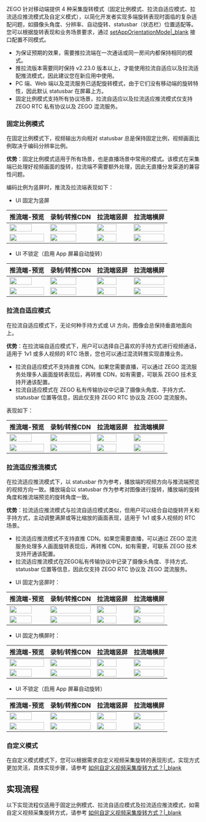 ZEGO 针对移动端提供 4 种采集旋转模式（固定比例模式、拉流自适应模式、拉流适应推流模式及自定义模式），以简化开发者实现多端旋转表现时面临的复杂适配问题，如摄像头角度、分辨率、自动旋转、statusbar（状态栏）位置适配等。您可以根据旋转表现和业务场景要求，通过 [setAppOrientationMode\|_blank](@setAppOrientationMode) 接口配置不同模式。

<div class="mk-warning">

- 为保证预期的效果，需要推拉流端在一次通话或同一房间内都保持相同的模式。
- 推拉流版本需要同时保持 v2.23.0 版本以上，才能使用拉流自适应以及拉流适配推流模式，因此建议您在新应用中使用。
- PC 端、Web 端以及混流服务已适配旋转模式，由于它们没有移动端的旋转特性，因此默认 statusbar 在屏幕上方。
- 固定比例模式支持所有协议场景，拉流自适应以及拉流适应推流模式仅支持 ZEGO RTC 私有协议以及 ZEGO 混流服务。 
</div>

### 固定比例模式

在固定比例模式下，视频输出方向相对 statusbar 总是保持固定比例，视频画面比例取决于编码分辨率比例。

**优势**：固定比例模式适用于所有场景，也是直播场景中常用的模式。该模式在采集端已处理好视频画面的旋转，拉流端不需要额外处理，因此无直播分发渠道的兼容性问题。

编码比例为竖屏时，推流及拉流端表现如下：

- UI 固定为竖屏


|推流端-预览|录制/转推CDN|拉流端竖屏|拉流端横屏|
|-|-|-|-|
|<img src="/Pics/Express/collection_rotate/Vertical_screen1.png" width=80%>|<img src="/Pics/Express/collection_rotate/Vertical_pic.png" width=80%>|<img src="/Pics/Express/collection_rotate/Vertical_screen4.png" width=80%>|<img src="/Pics/Express/collection_rotate/Vertical_screen4_1.png" width=100%>|
|<img src="/Pics/Express/collection_rotate/Vertical_screen1_1.png" width=100%>|<img src="/Pics/Express/collection_rotate/Horizontal_pic_1.png" width=80%>|<img src="/Pics/Express/collection_rotate/Vertical_screen2.png" width=80%>|<img src="/Pics/Express/collection_rotate/Horizontal_screen3.png" width=100%>|



- UI 不锁定（启用 App 屏幕自动旋转）

 |推流端-预览|录制/转推CDN|拉流端竖屏|拉流端横屏|
|-|-|-|-|
|<img src="/Pics/Express/collection_rotate/Vertical_screen1.png" width=80%>|<img src="/Pics/Express/collection_rotate/Vertical_pic.png" width=80%>|<img src="/Pics/Express/collection_rotate/Vertical_screen4.png" width=80%>|<img src="/Pics/Express/collection_rotate/Horizontal_screen1.png" width=100%>|
|<img src="/Pics/Express/collection_rotate/Horizontal_screen2.png" width=100%>|<img src="/Pics/Express/collection_rotate/Vertical_pic.png" width=80%>|<img src="/Pics/Express/collection_rotate/Vertical_screen4.png" width=80%>|<img src="/Pics/Express/collection_rotate/Horizontal_screen1.png" width=100%>|


### 拉流自适应模式

在拉流自适应模式下，无论何种手持方式或 UI 方向，图像会总保持垂直地面向上。

**优势**：在拉流端自适应模式下，用户可以选择自己喜欢的手持方式进行视频通话，适用于 1v1 或多人视频的 RTC 场景，您也可以通过混流转推实现直播业务。

<div class="mk-warning">

- 拉流自适应模式不支持直推 CDN。如果您需要直播，可以通过 ZEGO 混流服务处理多人画面旋转表现后，再转推 CDN，如有需要，可联系 ZEGO 技术支持开通该配置。 
- 拉流自适应模式在 ZEGO 私有传输协议中记录了摄像头角度、手持方式、statusbar 位置等信息，因此仅支持 ZEGO RTC 协议及 ZEGO 混流服务。
</div>

表现如下：

 |推流端-预览|录制/转推CDN|拉流端竖屏|拉流端横屏|
|-|-|-|-|
|<img src="/Pics/Express/collection_rotate/Vertical_screen4.png" width=80%>| <img src="/Pics/Express/collection_rotate/Vertical_pic_1.png" width=100%>|<img src="/Pics/Express/collection_rotate/Vertical_screen4.png" width=80%>|<img src="/Pics/Express/collection_rotate/Vertical_screen5_1.png" width=100%>|
|<img src="/Pics/Express/collection_rotate/Vertical_screen3_1.png" width=100%>|<img src="/Pics/Express/collection_rotate/Horizontal_pic.png" width=100%>|<img src="/Pics/Express/collection_rotate/Vertical_screen5.png" width=80%>|<img src="/Pics/Express/collection_rotate/Horizontal_screen3.png" width=100%>|

### 拉流适应推流模式

在拉流适应推流模式下，以 statusbar 作为参考，播放端的视频方向与推流端预览的视频方向一致。播放端会以 statusbar 作为参考对图像进行旋转，播放端的旋转角度和推流端预览的旋转角度一致。

**优势**：拉流适应推流模式与拉流自适应模式类似，但用户可以结合自动旋转开关和手持方式，主动调整满屏或等比缩放的画面表现，适用于 1v1 或多人视频的 RTC 场景。

<div class="mk-warning">


- 拉流适应推流模式不支持直推 CDN。如果您需要直播，可以通过 ZEGO 混流服务处理多人画面旋转表现后，再转推 CDN，如有需要，可联系 ZEGO 技术支持开通该配置。
- 拉流适应推流模式在ZEGO私有传输协议中记录了摄像头角度、手持方式、statusbar 位置等信息，因此仅支持 ZEGO RTC 协议及 ZEGO 混流服务。
</div>

- UI 固定为竖屏时：

 |推流端-预览|录制/转推CDN|拉流端竖屏|拉流端横屏|
|-|-|-|-|
|<img src="/Pics/Express/collection_rotate/Vertical_screen4.png" width=80%>| <img src="/Pics/Express/collection_rotate/Vertical_pic_1.png" width=100%>|<img src="/Pics/Express/collection_rotate/Vertical_screen4.png" width=80%>|<img src="/Pics/Express/collection_rotate/Vertical_screen4_1.png" width=100%>|
|<img src="/Pics/Express/collection_rotate/Horizontal_screen3.png" width=80%>|<img src="/Pics/Express/collection_rotate/Horizontal_pic.png" width=100%>|<img src="/Pics/Express/collection_rotate/Vertical_screen2.png" width=80%>|<img src="/Pics/Express/collection_rotate/Horizontal_screen3.png" width=100%>|

- UI 固定为横屏时：

|推流端-预览|录制/转推CDN|拉流端竖屏|拉流端横屏|
|-|-|-|-|
|<img src="/Pics/Express/collection_rotate/Vertical_screen3_1.png" width=100%>|<img src="/Pics/Express/collection_rotate/Horizontal_pic.png" width=100%>|<img src="/Pics/Express/collection_rotate/Vertical_screen3.png" width=80%>|<img src="/Pics/Express/collection_rotate/Vertical_screen3_1.png" width=100%>|
|<img src="/Pics/Express/collection_rotate/Vertical_screen6.png" width=80%>|<img src="/Pics/Express/collection_rotate/Vertical_pic_1.png" width=100%>|<img src="/Pics/Express/collection_rotate/Vertical_screen6.png" width=80%>|<img src="/Pics/Express/collection_rotate/Vertical_screen6_1.png" width=100%>|

- UI 不锁定（启用 App 屏幕自动旋转）

|推流端-预览|录制/转推CDN|拉流端竖屏|拉流端横屏|
|-|-|-|-|
|<img src="/Pics/Express/collection_rotate/Vertical_screen4.png" width=80%>|<img src="/Pics/Express/collection_rotate/Vertical_pic_1.png" width=100%>|<img src="/Pics/Express/collection_rotate/Vertical_screen4.png" width=80%>|<img src="/Pics/Express/collection_rotate/Horizontal_screen1.png" width=100%>|
|<img src="/Pics/Express/collection_rotate/Vertical_screen3_1.png" width=100%>|<img src="/Pics/Express/collection_rotate/Horizontal_pic.png" width=100%>|<img src="/Pics/Express/collection_rotate/Vertical_screen5.png" width=80%>|<img src="/Pics/Express/collection_rotate/Vertical_screen3_1.png" width=100%>|

### 自定义模式


在自定义模式模式下，您可以根据需求自定义视频采集旋转的表现形式，实现方式更加灵活，具体实现步骤，请参考 [如何自定义视频采集旋转方式？\|_blank](http://doc-zh.zego.im/faq/express_video_capture_rotation?product=ExpressVideo&platform=ios)

## 实现流程

<div class="mk-warning">


以下实现流程仅适用于固定比例模式、拉流自适应模式及拉流适应推流模式，如需自定义视频采集旋转方式，请参考 [如何自定义视频采集旋转方式？\|_blank](http://doc-zh.zego.im/faq/express_video_capture_rotation?product=ExpressVideo&platform=ios)
</div>
